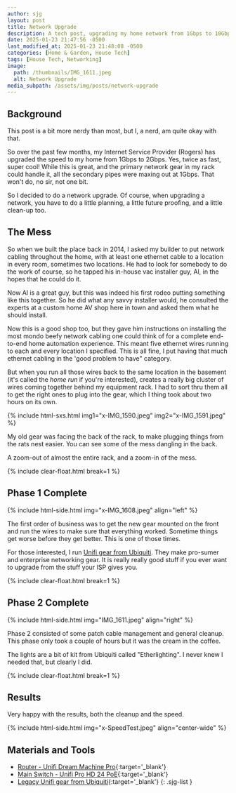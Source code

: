 ```yaml
---
author: sjg
layout: post
title: Network Upgrade
description: A tech post, upgrading my home network from 1Gbps to 10Gbps
date: 2025-01-23 21:47:56 -0500
last_modified_at: 2025-01-23 21:48:08 -0500
categories: [Home & Garden, House Tech]
tags: [House Tech, Networking]
image:
  path: /thumbnails/IMG_1611.jpeg
  alt: Network Upgrade
media_subpath: /assets/img/posts/network-upgrade
---
```

## Background
This post is a bit more nerdy than most, but I, a nerd, am quite okay with that.

So over the past few months, my Internet Service Provider (Rogers) has upgraded the speed to my home from 1Gbps to 2Gbps.  Yes, twice as fast, super cool!  While this is great, and the primary network gear in my rack could handle it, all the secondary pipes were maxing out at 1Gbps.  That won't do, no sir, not one bit.

So I decided to do a network upgrade.  Of course, when upgrading a network, you have to do a little planning, a little future proofing, and a little clean-up too.

## The Mess

So when we built the place back in 2014, I asked my builder to put network cabling throughout the home, with at least one ethernet cable to a location in every room, sometimes two locations.  He had to look for somebody to do the work of course, so he tapped his in-house vac installer guy, Al, in the hopes that he could do it.  

Now Al is a great guy, but this was indeed his first rodeo putting something like this together.  So he did what any savvy installer would, he consulted the experts at a custom home AV shop here in town and asked them what he should install.  

Now this is a good shop too, but they gave him instructions on installing the most mondo beefy network cabling one could think of for a complete end-to-end home automation experience.  This meant five ethernet wires running to each and every location I specified.  This is all fine, I put having that much ethernet cabling in the 'good problem to have" category.  

But when you run all those wires back to the same location in the basement (it's called the _home run_ if you're interested), creates a really big cluster of wires coming together behind my equipment rack.  I had to sort thru them all to get the right ones to plug into the gear, which I thing took about two hours on its own.

{% include html-sxs.html img1="x-IMG_1590.jpeg" img2="x-IMG_1591.jpeg" %}

My old gear was facing the back of the rack, to make plugging things from the rats nest easier.  You can see some of the mess dangling in the back.

A zoom-out of almost the entire rack, and a zoom-in of the mess.

{% include clear-float.html break=1 %}

## Phase 1 Complete

{% include html-side.html img="x-IMG_1608.jpeg" align="left" %}

The first order of business was to get the new gear mounted on the front and run the wires to make sure that everything worked.  Sometime things get worse before they get better.  This is one of those times.

For those interested, I run [Unifi gear from Ubiquiti](https://www.ui.com/).  They make pro-sumer and enterprise networking gear.  It is really really good stuff if you ever want to upgrade from the stuff your ISP gives you.

{% include clear-float.html break=1 %}

## Phase 2 Complete

{% include html-side.html img="IMG_1611.jpeg" align="right" %}

Phase 2 consisted of some patch cable management and general cleanup.  This phase only took a couple of hours but it was the cream in the coffee.

The lights are a bit of kit from Ubiquiti called "Etherlighting".  I never knew I needed that, but clearly I did.

{% include clear-float.html break=1 %}

## Results

Very happy with the results, both the cleanup and the speed.

{% include html-side.html img="x-SpeedTest.jpeg" align="center-wide" %}


## Materials and Tools

- [Router - Unifi Dream Machine Pro](https://ca.store.ui.com/ca/en/category/all-cloud-gateways/products/udm-pro/){:target='_blank'}
- [Main Switch - Unifi Pro HD 24 PoE](https://ca.store.ui.com/ca/en/category/all-switching/products/usw-pro-hd-24-poe){:target='_blank'}
- [Legacy Unifi gear from Ubiquiti](https://www.ui.com/){:target='_blank'}
{: .sjg-list }
